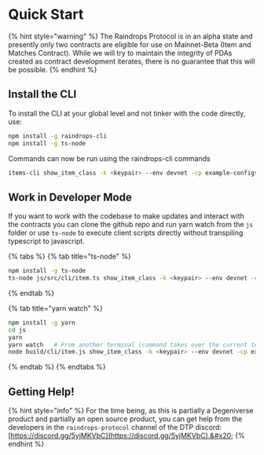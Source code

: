 # Quick Start

{% hint style="warning" %}
The Raindrops Protocol is in an alpha state and presently only two contracts are eligible for use on Mainnet-Beta (Item and Matches Contract). While we will try to maintain the integrity of PDAs created as contract development iterates, there is no guarantee that this will be possible.
{% endhint %}

## Install the CLI

To install the CLI at your global level and not tinker with the code directly, use:

```bash
npm install -g raindrops-cli
npm install -g ts-node
```

Commands can now be run using the raindrops-cli commands

```bash
items-cli show_item_class -k <keypair> --env devnet -cp example-configs/itemClass.json
```

## Work in Developer Mode

If you want to work with the codebase to make updates and interact with the contracts you can clone the github repo and run yarn watch from the `js` folder or use `ts-node` to execute client scripts directly without transpiling typescript to javascript.

{% tabs %}
{% tab title="ts-node" %}
```bash
npm install -g ts-node
ts-node js/src/cli/item.ts show_item_class -k <keypair> --env devnet -cp js/example-configs/itemClass.json
```
{% endtab %}

{% tab title="yarn watch" %}
```bash
npm install -g yarn
cd js
yarn
yarn watch   # From another terminal (command takes over the current terminal)
node build/cli/item.js show_item_class -k <keypair> --env devnet -cp example-configs/itemClass.json
```
{% endtab %}
{% endtabs %}

## Getting Help!

{% hint style="info" %}
For the time being, as this is partially a Degeniverse product and partially an open source product, you can get help from the developers in the `raindrops-protocol` channel of the DTP discord: [https://discord.gg/5yjMKVbC](https://discord.gg/5yjMKVbC).&#x20;
{% endhint %}
